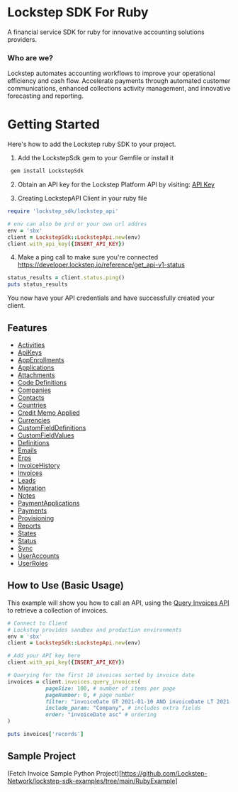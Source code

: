 # Lockstep SDK For Ruby 
<!-- ![PyPI](https://img.shields.io/pypi/v/lockstep-sdk) -->


A financial service SDK for ruby for innovative accounting solutions providers.

### Who are we? 
Lockstep automates accounting workflows to improve your operational efficiency and cash flow. Accelerate payments through automated customer communications, enhanced collections activity management, and innovative forecasting and reporting.


# Getting Started
Here's how to add the Lockstep ruby SDK to your project. 

1. Add the LockstepSdk gem to your Gemfile or install it  
```bash
 gem install LockstepSdk
```

2. Obtain an API key for the Lockstep Platform API by visiting: [API Key](https://developer.lockstep.io/docs/api-keys)

3. Creating LockstepAPI Client in your ruby file
```ruby
require 'lockstep_sdk/lockstep_api'

# env can also be prd or your own url addres
env = 'sbx'
client = LockstepSdk::LockstepApi.new(env)
client.with_api_key({INSERT_API_KEY})

```
4. Make a ping call to make sure you're connected https://developer.lockstep.io/reference/get_api-v1-status

```ruby
status_results = client.status.ping()
puts status_results
```

You now have your API credentials and have successfully created your client. 

## Features
- [Activities](https://developer.lockstep.io/reference/get_api-v1-activities-id)
- [ApiKeys](https://developer.lockstep.io/reference/get_api-v1-apikeys-id)
- [AppEnrollments](https://developer.lockstep.io/reference/get_api-v1-appenrollments-id)
- [Applications](https://developer.lockstep.io/reference/get_api-v1-applications-id)
- [Attachments](https://developer.lockstep.io/reference/get_api-v1-attachments-id)
- [Code Definitions](https://developer.lockstep.io/reference/get_api-v1-codedefinitions-id)
- [Companies](https://developer.lockstep.io/reference/get_api-v1-companies-id)
- [Contacts](https://developer.lockstep.io/reference/get_api-v1-contacts-id)
- [Countries](https://developer.lockstep.io/reference/get_api-v1-countries)
- [Credit Memo Applied](https://developer.lockstep.io/reference/get_api-v1-creditmemoapplied-id)
- [Currencies](https://developer.lockstep.io/reference/get_api-v1-currencies)
- [CustomFieldDefinitions](https://developer.lockstep.io/reference/get_api-v1-customfielddefinitions-id)
- [CustomFieldValues](https://developer.lockstep.io/reference/get_api-v1-customfieldvalues-definitionid-recordkey)
- [Definitions](https://developer.lockstep.io/reference/get_api-v1-definitions-countries)
- [Emails](https://developer.lockstep.io/reference/get_api-v1-emails-id)
- [Erps](https://developer.lockstep.io/reference/get_api-v1-erps)
- [InvoiceHistory](https://developer.lockstep.io/reference/get_api-v1-invoicehistory-id)
- [Invoices](https://developer.lockstep.io/reference/get_api-v1-invoices-id)
- [Leads](https://developer.lockstep.io/reference/post_api-v1-leads)
- [Migration](https://developer.lockstep.io/reference/post_api-v1-migration)
- [Notes](https://developer.lockstep.io/reference/get_api-v1-notes-id)
- [PaymentApplications](https://developer.lockstep.io/reference/get_api-v1-paymentapplications-id)
- [Payments](https://developer.lockstep.io/reference/get_api-v1-payments-id)
- [Provisioning](https://developer.lockstep.io/reference/post_api-v1-provisioning)
- [Reports](https://developer.lockstep.io/reference/get_api-v1-reports-cashflow)
- [States](https://developer.lockstep.io/reference/get_api-v1-states)
- [Status](https://developer.lockstep.io/reference/get_api-v1-status)
- [Sync](https://developer.lockstep.io/reference/post_api-v1-sync)
- [UserAccounts](https://developer.lockstep.io/reference/get_api-v1-useraccounts-id)
- [UserRoles](https://developer.lockstep.io/reference/get_api-v1-userroles-id)

## How to Use (Basic Usage)
This example will show you how to call an API, using the [Query Invoices API](https://developer.lockstep.io/reference/get_api-v1-invoices-query) to retrieve a collection of invoices. 

```ruby
# Connect to Client
# Lockstep provides sandbox and production environments
env = 'sbx'
client = LockstepSdk::LockstepApi.new(env)

# Add your API key here
client.with_api_key({INSERT_API_KEY})

# Querying for the first 10 invoices sorted by invoice date
invoices = client.invoices.query_invoices(
            pageSize: 100, # number of items per page
            pageNumber: 0, # page number
            filter: "invoiceDate GT 2021-01-10 AND invoiceDate LT 2021-05-10", # filter query
            include_param: "Company", # includes extra fields
            order: "invoiceDate asc" # ordering
) 

puts invoices['records']
```

## Sample Project 
(Fetch Invoice Sample Python Project)[https://github.com/Lockstep-Network/lockstep-sdk-examples/tree/main/RubyExample]